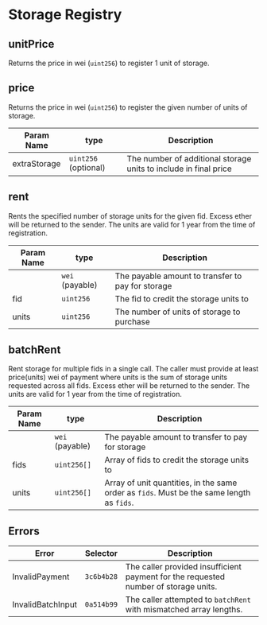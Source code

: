 # Storage Registry

## unitPrice

Returns the price in wei (`uint256`) to register 1 unit of storage.

## price

Returns the price in wei (`uint256`) to register the given number of units of storage.

| Param Name   | type                 | Description                                                      |
| ------------ | -------------------- | ---------------------------------------------------------------- |
| extraStorage | `uint256` (optional) | The number of additional storage units to include in final price |

## rent

Rents the specified number of storage units for the given fid. Excess ether will be returned to the sender. The units are valid
for 1 year from the time of registration.

| Param Name | type            | Description                                       |
| ---------- | --------------- | ------------------------------------------------- |
|            | `wei` (payable) | The payable amount to transfer to pay for storage |
| fid        | `uint256`       | The fid to credit the storage units to            |
| units      | `uint256`       | The number of units of storage to purchase        |

## batchRent

Rent storage for multiple fids in a single call. The caller must provide at least price(units) wei of payment where units is the sum of storage units requested across all fids. Excess ether will be returned to the sender. The units are valid for 1 year from the time of registration.

| Param Name | type            | Description                                                                               |
| ---------- | --------------- | ----------------------------------------------------------------------------------------- |
|            | `wei` (payable) | The payable amount to transfer to pay for storage                                         |
| fids       | `uint256[]`     | Array of fids to credit the storage units to                                              |
| units      | `uint256[]`     | Array of unit quantities, in the same order as `fids`. Must be the same length as `fids`. |

## Errors

| Error             | Selector   | Description                                                                         |
| ----------------- | ---------- | ----------------------------------------------------------------------------------- |
| InvalidPayment    | `3c6b4b28` | The caller provided insufficient payment for the requested number of storage units. |
| InvalidBatchInput | `0a514b99` | The caller attempted to `batchRent` with mismatched array lengths.                  |
